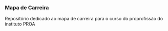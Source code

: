 ### Mapa de Carreira
Repositório dedicado ao mapa de carreira para o curso do proprofissão do instituto PROA

